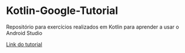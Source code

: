 # Kotlin-Google-Tutorial
Repositório para exercícios realizados em Kotlin para aprender a usar o Android Studio

[Link do tutorial](https://developer.android.com/courses/android-basics-kotlin/unit-1)
